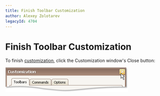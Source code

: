 ```yaml
---
title: Finish Toolbar Customization
author: Alexey Zolotarev
legacyId: 4704
---
```

# Finish Toolbar Customization
To finish [customization](open-toolbar-customization-window.md), click the Customization window's Close button:

![EU_XtraBars_CustomizationWindow_CloseButton](../../../images/img7714.png)